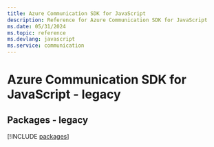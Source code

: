 ```yaml
---
title: Azure Communication SDK for JavaScript
description: Reference for Azure Communication SDK for JavaScript
ms.date: 05/31/2024
ms.topic: reference
ms.devlang: javascript
ms.service: communication
---
```

# Azure Communication SDK for JavaScript - legacy
## Packages - legacy
[!INCLUDE [packages](communication-index.md)]